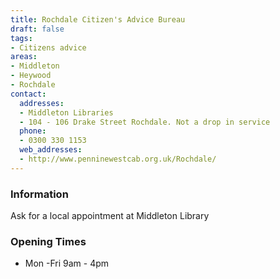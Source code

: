 ```yaml
---
title: Rochdale Citizen's Advice Bureau
draft: false
tags:
- Citizens advice
areas:
- Middleton
- Heywood
- Rochdale
contact:
  addresses:
  - Middleton Libraries
  - 104 - 106 Drake Street Rochdale. Not a drop in service
  phone:
  - 0300 330 1153
  web_addresses:
  - http://www.penninewestcab.org.uk/Rochdale/
---
```


### Information
Ask for a local appointment at Middleton Library

### Opening Times
* Mon -Fri  9am - 4pm

